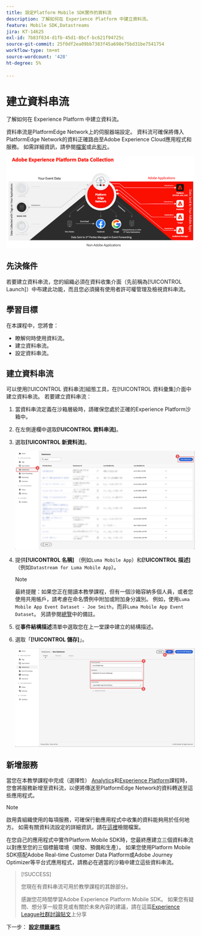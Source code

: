 ```yaml
---
title: 設定Platform Mobile SDK實作的資料流
description: 了解如何在 Experience Platform 中建立資料流。
feature: Mobile SDK,Datastreams
jira: KT-14625
exl-id: 7b83f834-d1fb-45d1-8bcf-bc621f94725c
source-git-commit: 25f0df2ea09bb7383f45a698e75bd31be7541754
workflow-type: tm+mt
source-wordcount: '428'
ht-degree: 5%

---
```


# 建立資料串流

了解如何在 Experience Platform 中建立資料流。

資料串流是PlatformEdge Network上的伺服器端設定。 資料流可確保將傳入PlatformEdge Network的資料正確路由至Adobe Experience Cloud應用程式和服務。 如需詳細資訊，請參閱[檔案](https://experienceleague.adobe.com/docs/experience-platform/datastreams/overview.html)或此[影片](https://experienceleague.adobe.com/docs/platform-learn/data-collection/edge-network/configure-datastreams.html)。

![架構](assets/architecture.png)

## 先決條件

若要建立資料串流，您的組織必須在資料收集介面（先前稱為[!UICONTROL Launch]）中布建此功能，而且您必須擁有使用者許可權管理及檢視資料串流。

## 學習目標

在本課程中，您將會：

* 瞭解何時使用資料流。
* 建立資料串流。
* 設定資料串流。

## 建立資料串流

可以使用[!UICONTROL 資料串流]組態工具，在[!UICONTROL 資料彙集]介面中建立資料串流。 若要建立資料串流：

1. 當資料串流定義在沙箱層級時，請確保您處於正確的Experience Platform沙箱中。
1. 在左側邊欄中選取&#x200B;**[!UICONTROL 資料串流]**。
1. 選取&#x200B;**[!UICONTROL 新資料流]**。

   ![資料串流首頁](assets/datastream-new.png)

1. 提供&#x200B;**[!UICONTROL 名稱]** （例如`Luma Mobile App`）和&#x200B;**[!UICONTROL 描述]** （例如`Datastream for Luma Mobile App`）。

   >[!NOTE]
   >
   >最終提醒：如果您正在閱讀本教學課程，但有一個沙箱容納多個人員，或者您使用共用帳戶，請考慮在命名慣例中附加或附加身分識別。 例如，使用`Luma Mobile App Event Dataset - Joe Smith`，而非`Luma Mobile App Event Dataset`。 另請參閱[總覽](overview.md)中的備註。

1. 從&#x200B;**事件結構描述**&#x200B;清單中選取您在上一堂課中建立的結構描述。
1. 選取「**[!UICONTROL 儲存]**」。

   ![新資料串流](assets/datastream-name.png)


## 新增服務

當您在本教學課程中完成（選擇性） [Analytics](analytics.md)和[Experience Platform](platform.md)課程時，您會將服務新增至資料流，以便將傳送至PlatformEdge Network的資料轉送至這些應用程式。

<!--

### Adobe Analytics

1. Select **[!UICONTROL Add Service]**.

1. Add **[!UICONTROL Adobe Analytics]** from the [!UICONTROL Service] list, 

1. Enter the name of the report site that you want to use in **[!UICONTROL Report Suite ID]**.

1. Enable the service by switching **[!UICONTROL Enabled]** on.

1. Select **[!UICONTROL Save]**.

   ![Add Adobe Analytics as datastream service](assets/datastream-service-aa.png)


### Adobe Experience Platform

You might also want to enable the Adobe Experience Platform service. 

>[!IMPORTANT]
>
>You can only enable the Adobe Experience Platform service when having created an event dataset. If you don't already have an event dataset created, follow the instructions [here](platform.md).

1. Click ![Add](https://spectrum.adobe.com/static/icons/workflow_18/Smock_AddCircle_18_N.svg) **[!UICONTROL Add Service]** to add another service.

1. Select **[!UICONTROL Adobe Experience Platform]** from the [!UICONTROL Service] list.

1. Enable the service by switching **[!UICONTROL Enabled]** on.

1. Select the **[!UICONTROL Event Dataset]** that you created as part of the [Create a dataset](platform.md#create-a-dataset) instructions, for example **Luma Mobile App Event Dataset**

1. Select **[!UICONTROL Save]**.

   ![Add Adobe Experience Platform as a datastream service](assets/datastream-service-aep.png)
1. The final configuration should look something like this.
   
   ![datastream settings](assets/datastream-settings.png)

-->


>[!NOTE]
>
>啟用貴組織使用的每項服務，可確保行動應用程式中收集的資料能夠用於任何地方。 如需有關資料流設定的詳細資訊，請在[這裡](https://experienceleague.adobe.com/docs/experience-platform/datastreams/overview.html)檢閱檔案。

在您自己的應用程式中實作Platform Mobile SDK時，您最終應建立三個資料串流以對應至您的三個標籤環境（開發、預備和生產）。 如果您使用Platform Mobile SDK搭配Adobe Real-time Customer Data Platform或Adobe Journey Optimizer等平台式應用程式，請務必在適當的沙箱中建立這些資料串流。

>[!SUCCESS]
>
>您現在有資料串流可用於教學課程的其餘部分。
>
>感謝您花時間學習Adobe Experience Platform Mobile SDK。 如果您有疑問、想分享一般意見或有關於未來內容的建議，請在這篇[Experience League社群討論貼文](https://experienceleaguecommunities.adobe.com/t5/adobe-experience-platform-data/tutorial-discussion-implement-adobe-experience-cloud-in-mobile/td-p/443796)上分享

下一步： **[設定標籤屬性](configure-tags.md)**
